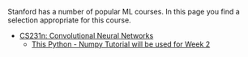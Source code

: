 Stanford has a number of popular ML courses. In this page you find a selection appropriate for this course. 

* [CS231n: Convolutional Neural Networks](http://cs231n.stanford.edu/2018/)
  * [This Python - Numpy Tutorial will be used for Week 2](http://cs231n.github.io/python-numpy-tutorial/)